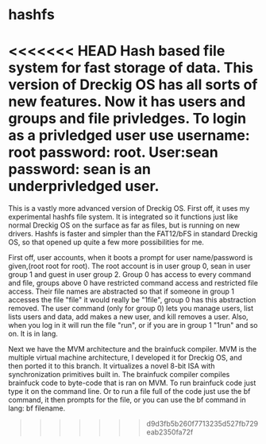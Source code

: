 hashfs
===

<<<<<<< HEAD
Hash based file system for fast storage of data.
This version of Dreckig OS has all sorts of new features.
Now it has users and groups and file privledges.
To login as a privledged user use username: root password: root.
User:sean password: sean is an underprivledged user.
=======


This is a vastly more advanced version of Dreckig OS. First off, it uses my experimental hashfs file system. 
It is integrated so it functions just like normal Dreckig OS on the surface as far as files, but is running on new 
drivers. Hashfs is faster and simpler than the FAT12/bFS in standard Dreckig OS, so that opened up quite a few more 
possibilities for me.

First off, user accounts, when it boots a prompt for user name/password is given,(root root for root).
The root account is in user group 0, sean in user group 1 and guest in user group 2. 
Group 0 has access to every command and file, groups above 0 have restricted command access and restricted file access. 
Their file names are abstracted so that if someone in group 1 accesses the file "file" it would really be "1file", 
group 0 has this abstraction removed. The user command (only for group 0) lets you manage users, list lists users 
and data, add makes a new user, and kill removes a user. Also, when you log in it will run the file "run",
or if you are in group 1 "1run" and so on. It is in lang.

Next we have the MVM architecture and the brainfuck compiler. 
MVM is the multiple virtual machine architecture, I developed it for Dreckig OS, and then ported it to this branch. 
It virtualizes a novel 8-bit ISA with synchronization primitives built in. 
The brainfuck compiler compiles brainfuck code to byte-code that is ran on MVM.
To run brainfuck code just type it on the command line. Or to run a file full of the code just use the bf command,
it then prompts for the file, or you can use the bf command in lang: bf filename.
>>>>>>> d9d3fb5b260f7713235d527fb729eab2350fa72f
